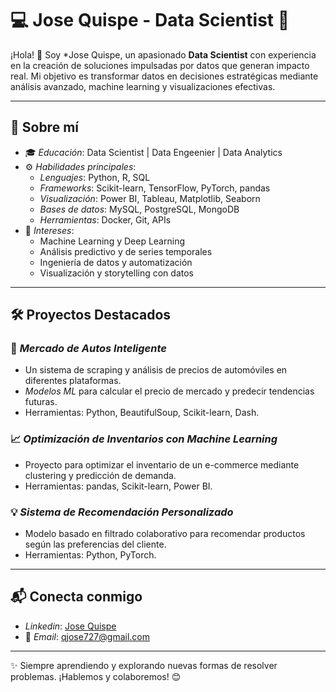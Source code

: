 # 💻 Jose Quispe - Data Scientist 🚀

¡Hola! 👋 Soy *Jose Quispe, un apasionado **Data Scientist** con experiencia en la creación de soluciones impulsadas por datos que generan impacto real. Mi objetivo es transformar datos en decisiones estratégicas mediante análisis avanzado, machine learning y visualizaciones efectivas.

---

## 🌟 Sobre mí

- 🎓 *Educación*: Data Scientist | Data Engeenier | Data Analytics
- ⚙️ *Habilidades principales*:
  - *Lenguajes*: Python, R, SQL
  - *Frameworks*: Scikit-learn, TensorFlow, PyTorch, pandas
  - *Visualización*: Power BI, Tableau, Matplotlib, Seaborn
  - *Bases de datos*: MySQL, PostgreSQL, MongoDB
  - *Herramientas*: Docker, Git, APIs
- 🤖 *Intereses*:
  - Machine Learning y Deep Learning
  - Análisis predictivo y de series temporales
  - Ingeniería de datos y automatización
  - Visualización y storytelling con datos

---

## 🛠️ Proyectos Destacados

### 🚗 *Mercado de Autos Inteligente*
- Un sistema de scraping y análisis de precios de automóviles en diferentes plataformas.
- *Modelos ML* para calcular el precio de mercado y predecir tendencias futuras.
- Herramientas: Python, BeautifulSoup, Scikit-learn, Dash.

### 📈 *Optimización de Inventarios con Machine Learning*
- Proyecto para optimizar el inventario de un e-commerce mediante clustering y predicción de demanda.
- Herramientas: pandas, Scikit-learn, Power BI.

### 💡 *Sistema de Recomendación Personalizado*
- Modelo basado en filtrado colaborativo para recomendar productos según las preferencias del cliente.
- Herramientas: Python, PyTorch.

---

## 📬 Conecta conmigo

-  *Linkedin*: [Jose Quispe](www.linkedin.com/in/qjose/)
- 📧 *Email*: [qjose727@gmail.com](mailto:qjose727@gmail.com)

---

✨ Siempre aprendiendo y explorando nuevas formas de resolver problemas. ¡Hablemos y colaboremos! 😊
